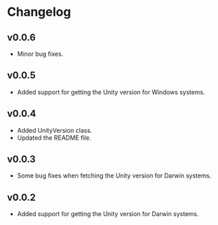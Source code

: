 # Changelog

## v0.0.6

- Minor bug fixes.

## v0.0.5

- Added support for getting the Unity version for Windows systems.

## v0.0.4

- Added UnityVersion class.
- Updated the README file.

## v0.0.3

- Some bug fixes when fetching the Unity version for Darwin systems.

## v0.0.2

- Added support for getting the Unity version for Darwin systems.
